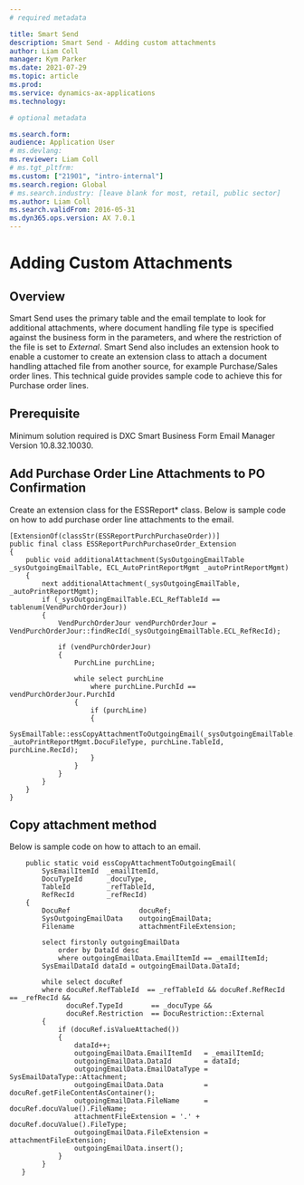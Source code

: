 ```yaml
---
# required metadata

title: Smart Send
description: Smart Send - Adding custom attachments
author: Liam Coll
manager: Kym Parker
ms.date: 2021-07-29
ms.topic: article
ms.prod: 
ms.service: dynamics-ax-applications
ms.technology: 

# optional metadata

ms.search.form:  
audience: Application User
# ms.devlang: 
ms.reviewer: Liam Coll
# ms.tgt_pltfrm: 
ms.custom: ["21901", "intro-internal"]
ms.search.region: Global
# ms.search.industry: [leave blank for most, retail, public sector]
ms.author: Liam Coll
ms.search.validFrom: 2016-05-31
ms.dyn365.ops.version: AX 7.0.1
---
```


# Adding Custom Attachments
## Overview
Smart Send uses the primary table and the email template to look for additional attachments, where document handling file type is specified against the business form in the parameters, and where the restriction of the file is set to *External*.
Smart Send also includes an extension hook to enable a customer to create an extension class to attach a document handling attached file from another source, for example Purchase/Sales order lines. This technical guide provides sample code to achieve this for Purchase order lines.

## Prerequisite
Minimum solution required is DXC Smart Business Form Email Manager Version 10.8.32.10030.

## Add Purchase Order Line Attachments to PO Confirmation
Create an extension class for the ESSReport* class. 
Below is sample code on how to add purchase order line attachments to the email.

```x++
[ExtensionOf(classStr(ESSReportPurchPurchaseOrder))]
public final class ESSReportPurchPurchaseOrder_Extension
{
    public void additionalAttachment(SysOutgoingEmailTable _sysOutgoingEmailTable, ECL_AutoPrintReportMgmt _autoPrintReportMgmt)
    {
        next additionalAttachment(_sysOutgoingEmailTable, _autoPrintReportMgmt);
        if (_sysOutgoingEmailTable.ECL_RefTableId == tablenum(VendPurchOrderJour))
        {
            VendPurchOrderJour vendPurchOrderJour = VendPurchOrderJour::findRecId(_sysOutgoingEmailTable.ECL_RefRecId);
            
            if (vendPurchOrderJour)
            {
                PurchLine purchLine;
            
                while select purchLine
                    where purchLine.PurchId == vendPurchOrderJour.PurchId
                {
                    if (purchLine)
                    {
                        SysEmailTable::essCopyAttachmentToOutgoingEmail(_sysOutgoingEmailTable.EmailItemId, _autoPrintReportMgmt.DocuFileType, purchLine.TableId, purchLine.RecId);
                    }
                }
            }
        }
    }
}
```
## Copy attachment method
Below is sample code on how to attach to an email. 

```x++
    public static void essCopyAttachmentToOutgoingEmail(
        SysEmailItemId  _emailItemId, 
        DocuTypeId      _docuType, 
        TableId         _refTableId, 
        RefRecId        _refRecId)
    {
        DocuRef                 docuRef;        
        SysOutgoingEmailData    outgoingEmailData;
        Filename                attachmentFileExtension;

        select firstonly outgoingEmailData
            order by DataId desc
            where outgoingEmailData.EmailItemId == _emailItemId;
        SysEmailDataId dataId = outgoingEmailData.DataId;

        while select docuRef
        where docuRef.RefTableId  == _refTableId && docuRef.RefRecId    == _refRecId &&
              docuRef.TypeId       == _docuType &&
              docuRef.Restriction  == DocuRestriction::External
        {
            if (docuRef.isValueAttached())
            {
                dataId++;
                outgoingEmailData.EmailItemId   = _emailItemId;
                outgoingEmailData.DataId        = dataId;
                outgoingEmailData.EmailDataType = SysEmailDataType::Attachment;
                outgoingEmailData.Data          = docuRef.getFileContentAsContainer();
                outgoingEmailData.FileName      =  docuRef.docuValue().FileName;
                attachmentFileExtension = '.' + docuRef.docuValue().FileType;
                outgoingEmailData.FileExtension = attachmentFileExtension;
                outgoingEmailData.insert();
            }
        }
   }
```
